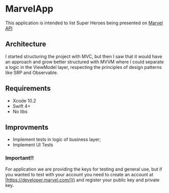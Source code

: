 # MarvelApp

This application is intended to list Super Heroes being presented on [Marvel API](https://developer.marvel.com/)

## Architecture

I started structuring the project with MVC, but then I saw that it would have an approach and grow better structured with MVVM where I could separate a logic in the ViewModel layer, respecting the principles of design patterns like SRP and Observable.

## Requirements

- Xcode 10.2
- Swift 4+
- No libs

## Improvments

- Implement tests in logic of business layer;
- Implement UI Tests

### Important!!

For application we are providing the keys for testing and general use, but if you wanted to test with your account you need to create an account at [https://developer.marvel.com/]() and register your public key and private key. 
